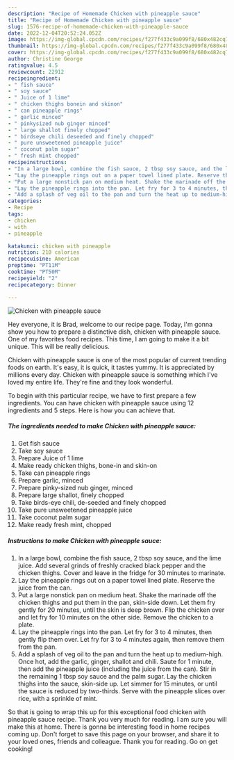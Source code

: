 ```yaml
---
description: "Recipe of Homemade Chicken with pineapple sauce"
title: "Recipe of Homemade Chicken with pineapple sauce"
slug: 1576-recipe-of-homemade-chicken-with-pineapple-sauce
date: 2022-12-04T20:52:24.052Z
image: https://img-global.cpcdn.com/recipes/f277f433c9a099f8/680x482cq70/chicken-with-pineapple-sauce-recipe-main-photo.jpg
thumbnail: https://img-global.cpcdn.com/recipes/f277f433c9a099f8/680x482cq70/chicken-with-pineapple-sauce-recipe-main-photo.jpg
cover: https://img-global.cpcdn.com/recipes/f277f433c9a099f8/680x482cq70/chicken-with-pineapple-sauce-recipe-main-photo.jpg
author: Christine George
ratingvalue: 4.5
reviewcount: 22912
recipeingredient:
- " fish sauce"
- " soy sauce"
- " Juice of 1 lime"
- " chicken thighs bonein and skinon"
- " can pineapple rings"
- " garlic minced"
- " pinkysized nub ginger minced"
- " large shallot finely chopped"
- " birdseye chili deseeded and finely chopped"
- " pure unsweetened pineapple juice"
- " coconut palm sugar"
- " fresh mint chopped"
recipeinstructions:
- "In a large bowl, combine the fish sauce, 2 tbsp soy sauce, and the lime juice. Add several grinds of freshly cracked black pepper and the chicken thighs. Cover and leave in the fridge for 30 minutes to marinate."
- "Lay the pineapple rings out on a paper towel lined plate. Reserve the juice from the can."
- "Put a large nonstick pan on medium heat. Shake the marinade off the chicken thighs and put them in the pan, skin-side down. Let them fry gently for 20 minutes, until the skin is deep brown. Flip the chicken over and let fry for 10 minutes on the other side. Remove the chicken to a plate."
- "Lay the pineapple rings into the pan. Let fry for 3 to 4 minutes, then gently flip them over. Let fry for 3 to 4 minutes again, then remove them from the pan."
- "Add a splash of veg oil to the pan and turn the heat up to medium-high. Once hot, add the garlic, ginger, shallot and chili. Saute for 1 minute, then add the pineapple juice (including the juice from the can). Stir in the remaining 1 tbsp soy sauce and the palm sugar. Lay the chicken thighs into the sauce, skin-side up. Let simmer for 15 minutes, or until the sauce is reduced by two-thirds. Serve with the pineapple slices over rice, with a sprinkle of mint."
categories:
- Recipe
tags:
- chicken
- with
- pineapple

katakunci: chicken with pineapple 
nutrition: 210 calories
recipecuisine: American
preptime: "PT11M"
cooktime: "PT50M"
recipeyield: "2"
recipecategory: Dinner

---
```



![Chicken with pineapple sauce](https://img-global.cpcdn.com/recipes/f277f433c9a099f8/680x482cq70/chicken-with-pineapple-sauce-recipe-main-photo.jpg)

Hey everyone, it is Brad, welcome to our recipe page. Today, I'm gonna show you how to prepare a distinctive dish, chicken with pineapple sauce. One of my favorites food recipes. This time, I am going to make it a bit unique. This will be really delicious.



Chicken with pineapple sauce is one of the most popular of current trending foods on earth. It's easy, it is quick, it tastes yummy. It is appreciated by millions every day. Chicken with pineapple sauce is something which I've loved my entire life. They're fine and they look wonderful.


To begin with this particular recipe, we have to first prepare a few ingredients. You can have chicken with pineapple sauce using 12 ingredients and 5 steps. Here is how you can achieve that.

<!--inarticleads1-->

##### The ingredients needed to make Chicken with pineapple sauce:

1. Get  fish sauce
1. Take  soy sauce
1. Prepare  Juice of 1 lime
1. Make ready  chicken thighs, bone-in and skin-on
1. Take  can pineapple rings
1. Prepare  garlic, minced
1. Prepare  pinky-sized nub ginger, minced
1. Prepare  large shallot, finely chopped
1. Take  birds-eye chili, de-seeded and finely chopped
1. Take  pure unsweetened pineapple juice
1. Take  coconut palm sugar
1. Make ready  fresh mint, chopped




<!--inarticleads2-->

##### Instructions to make Chicken with pineapple sauce:

1. In a large bowl, combine the fish sauce, 2 tbsp soy sauce, and the lime juice. Add several grinds of freshly cracked black pepper and the chicken thighs. Cover and leave in the fridge for 30 minutes to marinate.
1. Lay the pineapple rings out on a paper towel lined plate. Reserve the juice from the can.
1. Put a large nonstick pan on medium heat. Shake the marinade off the chicken thighs and put them in the pan, skin-side down. Let them fry gently for 20 minutes, until the skin is deep brown. Flip the chicken over and let fry for 10 minutes on the other side. Remove the chicken to a plate.
1. Lay the pineapple rings into the pan. Let fry for 3 to 4 minutes, then gently flip them over. Let fry for 3 to 4 minutes again, then remove them from the pan.
1. Add a splash of veg oil to the pan and turn the heat up to medium-high. Once hot, add the garlic, ginger, shallot and chili. Saute for 1 minute, then add the pineapple juice (including the juice from the can). Stir in the remaining 1 tbsp soy sauce and the palm sugar. Lay the chicken thighs into the sauce, skin-side up. Let simmer for 15 minutes, or until the sauce is reduced by two-thirds. Serve with the pineapple slices over rice, with a sprinkle of mint.




So that is going to wrap this up for this exceptional food chicken with pineapple sauce recipe. Thank you very much for reading. I am sure you will make this at home. There is gonna be interesting food in home recipes coming up. Don't forget to save this page on your browser, and share it to your loved ones, friends and colleague. Thank you for reading. Go on get cooking!
